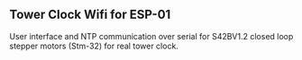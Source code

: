 
## Tower Clock Wifi for ESP-01

User interface and NTP communication over serial for S42BV1.2 closed loop stepper motors (Stm-32) for real tower clock.



